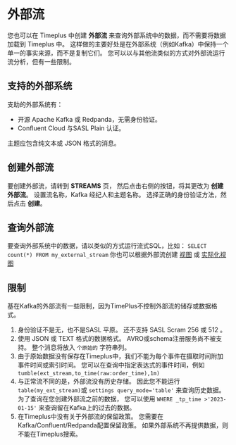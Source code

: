 

# 外部流

您也可以在 Timeplus 中创建 **外部流** 来查询外部系统中的数据，而不需要将数据加载到 Timeplus 中。 这样做的主要好处是在外部系统（例如Kafka）中保持一个单一的事实来源，而不是复制它们。 您可以以与其他流类似的方式对外部流运行流分析，但有一些限制。

## 支持的外部系统

支助的外部系统有：

* 开源 Apache Kafka 或 Redpanda，无需身份验证。
* Confluent Cloud 与SASL Plain 认证。

主题应包含纯文本或 JSON 格式的消息。

## 创建外部流

要创建外部流，请转到 **STREAMS** 页， 然后点击右侧的按钮，将其更改为 **创建外部流**。 设置流名称，Kafka 经纪人和主题名称。 选择正确的身份验证方法，然后点击 **创建**。

## 查询外部流

要查询外部系统中的数据，请以类似的方式运行流式SQL，比如： `SELECT count(*) FROM my_external_stream` 你也可以根据外部流创建 [视图](view) 或 [实际化视图](view#materialized-view)

## 限制

基在Kafka的外部流有一些限制，因为TimePlus不控制外部流的储存或数据格式。

1. 身份验证不是无，也不是SASL 平原。 还不支持 SASL Scram 256 或 512 。
2. 使用 JSON 或 TEXT 格式的数据格式。 AVRO或schema注册服务尚不被支持。 整个消息将放入 `个原始的` 字符串列。
3. 由于原始数据没有保存在Timeplus中，我们不能为每个事件在摄取时间附加事件时间或索引时间。 您可以在查询中指定表达式的事件时间，例如 `tumble(ext_stream,to_time(raw:order_time),1m)`
4. 与正常流不同的是，外部流没有历史存储。 因此您不能运行 `table(my_ext_stream)`或 `settings query_mode='table'` 来查询历史数据。 为了查询在您创建外部流之前的数据， 您可以使用 `WHERE _tp_time >'2023-01-15'` 来查询留在Kafka上的过去的数据。
5. 在Timeplus中没有关于外部流的保留政策。 您需要在Kafka/Confluent/Redpanda配置保留政策。 如果外部系统不再提供数据，则不能在Timeplus搜索。